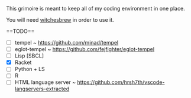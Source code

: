 This grimoire is meant to keep all of my coding environment in one place.

You will need [witchesbrew](https://github.com/globz/witchesbrew) in order to use it.


==TODO==

- [ ] tempel ~ https://github.com/minad/tempel
- [ ] eglot-tempel ~ https://github.com/fejfighter/eglot-tempel
- [ ] Lisp [SBCL]
- [x] Racket
- [ ] Python + LS
- [ ] R
- [ ] HTML language server ~ https://github.com/hrsh7th/vscode-langservers-extracted
